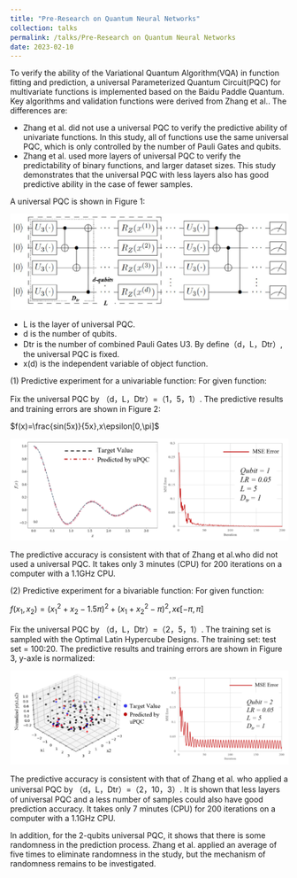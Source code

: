 ```yaml
---
title: "Pre-Research on Quantum Neural Networks"
collection: talks
permalink: /talks/Pre-Research on Quantum Neural Networks
date: 2023-02-10
---
```


To verify the ability of the Variational Quantum Algorithm(VQA) in function fitting and prediction, a universal Parameterized Quantum Circuit(PQC) for multivariate functions is implemented based on the Baidu Paddle Quantum. Key algorithms and validation functions were derived from Zhang et al.. The differences are:
* Zhang et al. did not use a universal PQC to verify the predictive ability of univariate functions. In this study, all of functions use the same universal PQC, which is only controlled by the number of Pauli Gates and qubits.
* Zhang et al. used more layers of universal PQC to verify the predictability of binary functions, and larger dataset sizes. This study demonstrates that the universal PQC with less layers also has good predictive ability in the case of fewer samples.

A universal PQC is shown in Figure 1:

![QNN-1](../images/QNN-1.png)

* L is the layer of universal PQC.
* d is the number of qubits.
* Dtr is the number of combined Pauli Gates U3. By define（d，L，Dtr）, the universal PQC is fixed.
* x(d) is the independent variable of object function.

(1) Predictive experiment for a univariable function:
For given function:

Fix the universal PQC by （d，L，Dtr）=（1，5，1）. The predictive results and training errors are shown in Figure 2:

$f(x)=\frac{sin(5x)}{5x},x\epsilon[0,\pi]$

![QNN-2](../images/QNN-2.png)

The predictive accuracy is consistent with that of Zhang et al.who did not used a universal PQC. It takes only 3 minutes (CPU) for 200 iterations on a computer with a 1.1GHz CPU.

(2) Predictive experiment for a bivariable function:
For given function:

$f(x_{1},x_{2})=(x_{1}^2+x_{2}-1.5\pi)^2+(x_{1}+x_{2}^2-\pi)^2,x\epsilon[-\pi,\pi]$

Fix the universal PQC by （d，L，Dtr）=（2，5，1）. The training set is sampled with the Optimal Latin Hypercube Designs. The training set: test set = 100:20. The predictive results and training errors are shown in Figure 3, y-axle is normalized:

![QNN-3](../images/QNN-3.png)

The predictive accuracy is consistent with that of Zhang et al. who applied a universal PQC by （d，L，Dtr）=（2，10，3）. It is shown that less layers of universal PQC and a less number of samples could also have good prediction accuracy. It takes only 7 minutes (CPU) for 200 iterations on a computer with a 1.1GHz CPU.

In addition, for the 2-qubits universal PQC, it shows that there is some randomness in the prediction process. Zhang et al. applied an average of five times to eliminate randomness in the study, but the mechanism of randomness remains to be investigated.


